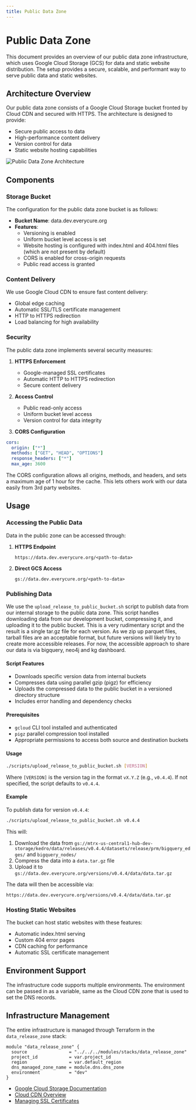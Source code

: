 ```yaml
---
title: Public Data Zone
---
```


# Public Data Zone

This document provides an overview of our public data zone infrastructure, which uses Google Cloud Storage (GCS) for data and static website distribution. The setup provides a secure, scalable, and performant way to serve public data and static websites.

## Architecture Overview

Our public data zone consists of a Google Cloud Storage bucket fronted by Cloud CDN and secured with HTTPS. The architecture is designed to provide:

- Secure public access to data
- High-performance content delivery
- Version control for data
- Static website hosting capabilities

![Public Data Zone Architecture](https://lh3.googleusercontent.com/xS0HnRmmCUscXcDJn73duq9h9pU2v0B-45QKahOs1ZmyNNkb0TcslcAyhDHcXeuniDbePB2n25Dn=s2048-w2048-rw-lo)

## Components

### Storage Bucket

The configuration for the public data zone bucket is as follows:

- **Bucket Name**: data.dev.everycure.org
- **Features**:
  - Versioning is enabled
  - Uniform bucket level access is set
  - Website hosting is configured with index.html and 404.html files (which are not present by default)
  - CORS is enabled for cross-origin requests
  - Public read access is granted

### Content Delivery

We use Google Cloud CDN to ensure fast content delivery:

- Global edge caching
- Automatic SSL/TLS certificate management
- HTTP to HTTPS redirection
- Load balancing for high availability

### Security

The public data zone implements several security measures:

1. **HTTPS Enforcement**
   - Google-managed SSL certificates
   - Automatic HTTP to HTTPS redirection
   - Secure content delivery

2. **Access Control**
   - Public read-only access
   - Uniform bucket level access
   - Version control for data integrity

3. **CORS Configuration**

```yaml
cors:
  origin: ["*"]
  methods: ["GET", "HEAD", "OPTIONS"]
  response_headers: ["*"]
  max_age: 3600
```

The CORS configuration allows all origins, methods, and headers, and sets a maximum age of 1 hour for the cache. This lets others work with our data easily from 3rd party websites. 

## Usage

### Accessing the Public Data

Data in the public zone can be accessed through:

1. **HTTPS Endpoint**
   ```
   https://data.dev.everycure.org/<path-to-data>
   ```

2. **Direct GCS Access**
   ```
   gs://data.dev.everycure.org/<path-to-data>
   ```

### Publishing Data

We use the `upload_release_to_public_bucket.sh` script to publish data from our internal
storage to the public data zone. This script handles downloading data from our
development bucket, compressing it, and uploading it to the public bucket. This is a very
rudimentary script and the result is a single tar.gz file for each version. As we zip up
parquet files, tarball files are an acceptable format, but future versions will likely 
try to create more accessible releases. For now, the accessible approach to share our data
is via bigquery, neo4j and kg dashboard.

#### Script Features

- Downloads specific version data from internal buckets
- Compresses data using parallel gzip (pigz) for efficiency
- Uploads the compressed data to the public bucket in a versioned directory structure
- Includes error handling and dependency checks

#### Prerequisites

- `gcloud` CLI tool installed and authenticated
- `pigz` parallel compression tool installed
- Appropriate permissions to access both source and destination buckets

#### Usage

```bash
./scripts/upload_release_to_public_bucket.sh [VERSION]
```

Where `[VERSION]` is the version tag in the format `vX.Y.Z` (e.g., `v0.4.4`). If not specified, the script defaults to `v0.4.4`.

#### Example

To publish data for version `v0.4.4`:

```bash
./scripts/upload_release_to_public_bucket.sh v0.4.4
```

This will:
1. Download the data from `gs://mtrx-us-central1-hub-dev-storage/kedro/data/releases/v0.4.4/datasets/release/prm/bigquery_edges/` and `bigquery_nodes/`
2. Compress the data into a `data.tar.gz` file
3. Upload it to `gs://data.dev.everycure.org/versions/v0.4.4/data/data.tar.gz`

The data will then be accessible via:
```
https://data.dev.everycure.org/versions/v0.4.4/data/data.tar.gz
```

### Hosting Static Websites

The bucket can host static websites with these features:

- Automatic index.html serving
- Custom 404 error pages
- CDN caching for performance
- Automatic SSL certificate management

## Environment Support

The infrastructure code supports multiple environments. The environment can be passed in as a variable, same as the Cloud CDN zone that is used to set the DNS records.

## Infrastructure Management

The entire infrastructure is managed through Terraform in the `data_release_zone` stack:

```hcl
module "data_release_zone" {
  source                = "../../../modules/stacks/data_release_zone"
  project_id            = var.project_id
  region                = var.default_region
  dns_managed_zone_name = module.dns.dns_zone
  environment           = "dev"
}
```

- [Google Cloud Storage Documentation](https://cloud.google.com/storage/docs)
- [Cloud CDN Overview](https://cloud.google.com/cdn/docs/overview)
- [Managing SSL Certificates](https://cloud.google.com/load-balancing/docs/ssl-certificates)

